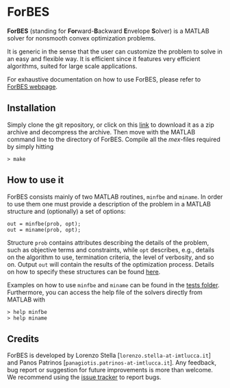 # ForBES

**ForBES** (standing for **For**ward-**B**ackward **E**nvelope **S**olver) is a MATLAB solver for
nonsmooth convex optimization problems.

It is generic in the sense that the user can customize the problem to solve in an easy and flexible way.
It is efficient since it features very efficient algorithms, suited for large scale applications.

For exhaustive documentation on how to use ForBES, please refer to [ForBES webpage](http://lostella.github.io/ForBES/).

## Installation

Simply clone the git repository, or click on this [link](https://github.com/lostella/ForBES/archive/master.zip)
to download it as a zip archive and decompress the archive. Then move with the MATLAB command line to
the directory of ForBES. Compile all the *mex*-files required by simply hitting

```
> make
```

## How to use it

ForBES consists mainly of two MATLAB routines, `minfbe` and `miname`.
In order to use them one must provide a description of the problem in a MATLAB
structure and (optionally) a set of options:

```
out = minfbe(prob, opt);
out = miname(prob, opt);
```

Structure `prob` contains attributes describing the details of the problem, such as objective
terms and constraints, while `opt` describes, e.g., details on the algorithm to use, termination
criteria, the level of verbosity, and so on. Output `out` will contain the results of the optimization process.
Details on how to specify these structures can be found [here](http://lostella.github.io/ForBES/).

Examples on how to use `minfbe` and `miname` can be found in the [tests folder](https://github.com/lostella/ForBES/tree/master/tests). Furthermore, you can access the help file of the solvers directly from MATLAB with

```
> help minfbe
> help miname
```

## Credits

ForBES is developed by Lorenzo Stella [`lorenzo.stella-at-imtlucca.it`] and Panos Patrinos [`panagiotis.patrinos-at-imtlucca.it`]. Any feedback, bug report or suggestion for future improvements is more than welcome. We recommend using the [issue tracker](https://github.com/lostella/ForBES/issues) to report bugs.
